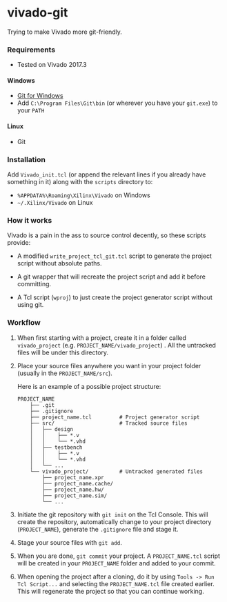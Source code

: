 # vivado-git

Trying to make Vivado more git-friendly.

### Requirements

- Tested on Vivado 2017.3

#### Windows
- [Git for Windows](https://git-scm.com/download/win)
- Add `C:\Program Files\Git\bin` (or wherever you have your `git.exe`) to your `PATH`

#### Linux
- Git

### Installation

Add `Vivado_init.tcl` (or append the relevant lines if you already have something in it) along with the `scripts` directory to:

- `%APPDATA%\Roaming\Xilinx\Vivado` on Windows
- `~/.Xilinx/Vivado` on Linux

### How it works

Vivado is a pain in the ass to source control decently, so these scripts provide:

  - A modified `write_project_tcl_git.tcl` script to generate the project script without absolute paths.

  - A git wrapper that will recreate the project script and add it before committing.

  - A Tcl script (`wproj`) to just create the project generator script without using git.

### Workflow

 1. When first starting with a project, create it in a folder called `vivado_project` (e.g. `PROJECT_NAME/vivado_project`) . All the untracked files will be under this directory.

 2. Place your source files anywhere you want in your project folder (usually in the `PROJECT_NAME/src`).

    Here is an example of a possible project structure:
    ```
    PROJECT_NAME
        ├── .git
        ├── .gitignore
        ├── project_name.tcl         # Project generator script
        ├── src/                     # Tracked source files
        │   ├── design
        │   │    ├── *.v
        │   │    └── *.vhd
        │   ├── testbench
        │   │    ├── *.v
        │   │    └── *.vhd
        │   └── ...
        └── vivado_project/          # Untracked generated files
            ├── project_name.xpr
            ├── project_name.cache/
            ├── project_name.hw/
            ├── project_name.sim/
            └── ...
    ```

 3. Initiate the git repository with `git init` on the Tcl Console. This will create the repository, automatically change to your project directory (`PROJECT_NAME`), generate the `.gitignore` file and stage it.

 4. Stage your source files with `git add`.

 5. When you are done, `git commit` your project. A `PROJECT_NAME.tcl` script will be created in your `PROJECT_NAME` folder and added to your commit.

 6. When opening the project after a cloning, do it by using `Tools -> Run Tcl Script...` and selecting the `PROJECT_NAME.tcl` file created earlier. This will regenerate the project so that you can continue working.

